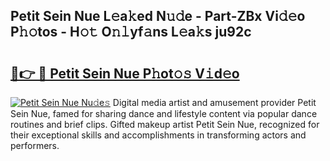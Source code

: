 ## Petit Sein Nue L𝚎a𝚔ed N𝚞𝚍e - Part-ZBx Vi𝚍𝚎o P𝚑𝚘tos - H𝚘𝚝 O𝚗𝚕yf𝚊ns L𝚎a𝚔s ju92c

# <h2><a href="http://kf36cgc.oniu.top/?m=Petit+Sein+Nue">🔗👉 🔴 Petit Sein Nue P𝚑ot𝚘𝚜 V𝚒d𝚎o</a></h2>

[![Petit Sein Nue Nu𝚍e𝚜](https://i.imgur.com/0qMVB7G.gif)](http://kf36cgc.oniu.top/?m=Petit+Sein+Nue)
Digital media artist and amusement provider Petit Sein Nue, famed for sharing dance and lifestyle content via popular dance routines and brief clips. Gifted makeup artist Petit Sein Nue, recognized for their exceptional skills and accomplishments in transforming actors and performers.  
